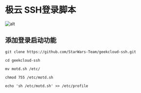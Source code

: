 # 极云 SSH登录脚本
![alt](https://github.com/StarWars-Team/geekcloud-ssh/ssh.jpg)
## 添加登录启动功能
    git clone https://github.com/StarWars-Team/geekcloud-ssh.git
  
    cd geekcloud-ssh
  
    mv motd.sh /etc/
  
    chmod 755 /etc/motd.sh
  
    echo 'sh /etc/motd.sh' >> /etc/profile
